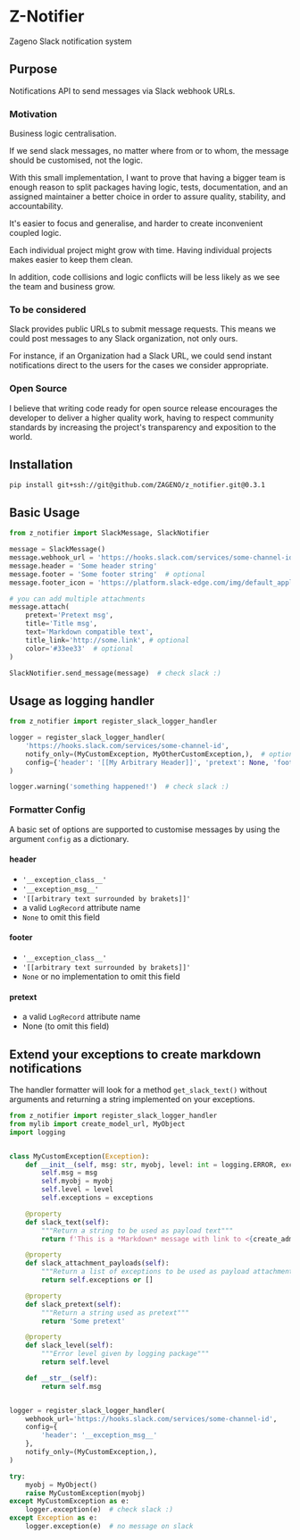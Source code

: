 # Z-Notifier
Zageno Slack notification system

## Purpose
Notifications API to send messages via Slack webhook URLs.

### Motivation
Business logic centralisation.

If we send slack messages, no matter where from or to whom, 
the message should be customised, not the logic.

With this small implementation, I want to prove that having 
a bigger team is enough reason to split packages having logic, tests, documentation, and an assigned maintainer
a better choice in order to assure quality, stability, and accountability.

It's easier to focus and generalise, and harder to create inconvenient coupled logic.

Each individual project might grow with time. Having individual projects
makes easier to keep them clean.

In addition, code collisions and logic conflicts will be less likely as 
we see the team and business grow.

### To be considered
Slack provides public URLs to submit message requests.
This means we could post messages to any Slack organization, 
not only ours.

For instance, if an Organization had a Slack URL,
we could send instant notifications direct to the users for 
the cases we consider appropriate.

### Open Source
I believe that writing code ready for open source release
encourages the developer to deliver a higher quality work, having to respect
community standards by increasing the project's transparency and exposition to the world.

## Installation
`pip install git+ssh://git@github.com/ZAGENO/z_notifier.git@0.3.1`

## Basic Usage
```python
from z_notifier import SlackMessage, SlackNotifier

message = SlackMessage()
message.webhook_url = 'https://hooks.slack.com/services/some-channel-id'
message.header = 'Some header string'
message.footer = 'Some footer string'  # optional
message.footer_icon = 'https://platform.slack-edge.com/img/default_application_icon.png'  # optional

# you can add multiple attachments
message.attach(
    pretext='Pretext msg', 
    title='Title msg', 
    text='Markdown compatible text', 
    title_link='http://some.link', # optional
    color='#33ee33'  # optional
)

SlackNotifier.send_message(message)  # check slack :)
```

## Usage as logging handler
```python
from z_notifier import register_slack_logger_handler

logger = register_slack_logger_handler(
    'https://hooks.slack.com/services/some-channel-id',
    notify_only=(MyCustomException, MyOtherCustomException,),  # optional
    config={'header': '[[My Arbitrary Header]]', 'pretext': None, 'footer': None}  # optional
)

logger.warning('something happened!')  # check slack :)
```

### Formatter Config
A basic set of options are supported to customise messages by using the argument `config` as a dictionary.

#### header
* `'__exception_class__'`
* `'__exception_msg__'`
* `'[[arbitrary text surrounded by brakets]]'`
* a valid `LogRecord` attribute name
* `None` to omit this field

#### footer
* `'__exception_class__'`
* `'[[arbitrary text surrounded by brakets]]'`
* `None` or no implementation to omit this field

#### pretext
* a valid `LogRecord` attribute name
* None (to omit this field)

## Extend your exceptions to create markdown notifications
The handler formatter will look for a method `get_slack_text()`
without arguments and returning a string implemented 
on your exceptions.
````python
from z_notifier import register_slack_logger_handler
from mylib import create_model_url, MyObject
import logging


class MyCustomException(Exception):
    def __init__(self, msg: str, myobj, level: int = logging.ERROR, exceptions=None):
        self.msg = msg
        self.myobj = myobj
        self.level = level
        self.exceptions = exceptions

    @property
    def slack_text(self):
        """Return a string to be used as payload text"""
        return f'This is a *Markdown* message with link to <{create_admin_url(self.myobj)}|{self.myobj}>'

    @property
    def slack_attachment_payloads(self):
        """Return a list of exceptions to be used as payload attachments"""
        return self.exceptions or []

    @property
    def slack_pretext(self):
        """Return a string used as pretext"""
        return 'Some pretext'

    @property
    def slack_level(self):
        """Error level given by logging package"""
        return self.level

    def __str__(self):
        return self.msg


logger = register_slack_logger_handler(
    webhook_url='https://hooks.slack.com/services/some-channel-id', 
    config={
        'header': '__exception_msg__'
    },
    notify_only=(MyCustomException,),
)

try:
    myobj = MyObject()
    raise MyCustomException(myobj)
except MyCustomException as e:
    logger.exception(e)  # check slack :)
except Exception as e:
    logger.exception(e)  # no message on slack
````
